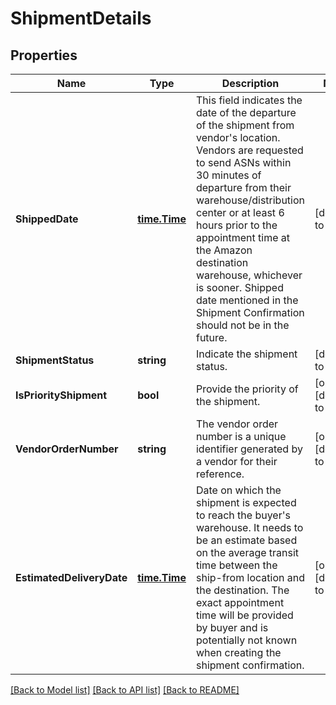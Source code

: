 # ShipmentDetails

## Properties
Name | Type | Description | Notes
------------ | ------------- | ------------- | -------------
**ShippedDate** | [**time.Time**](time.Time.md) | This field indicates the date of the departure of the shipment from vendor&#x27;s location. Vendors are requested to send ASNs within 30 minutes of departure from their warehouse/distribution center or at least 6 hours prior to the appointment time at the Amazon destination warehouse, whichever is sooner. Shipped date mentioned in the Shipment Confirmation should not be in the future. | [default to null]
**ShipmentStatus** | **string** | Indicate the shipment status. | [default to null]
**IsPriorityShipment** | **bool** | Provide the priority of the shipment. | [optional] [default to null]
**VendorOrderNumber** | **string** | The vendor order number is a unique identifier generated by a vendor for their reference. | [optional] [default to null]
**EstimatedDeliveryDate** | [**time.Time**](time.Time.md) | Date on which the shipment is expected to reach the buyer&#x27;s warehouse. It needs to be an estimate based on the average transit time between the ship-from location and the destination. The exact appointment time will be provided by buyer and is potentially not known when creating the shipment confirmation. | [optional] [default to null]

[[Back to Model list]](../README.md#documentation-for-models) [[Back to API list]](../README.md#documentation-for-api-endpoints) [[Back to README]](../README.md)

